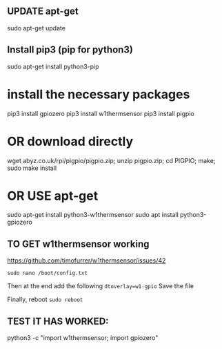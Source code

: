 ## UPDATE apt-get

sudo apt-get update

## Install pip3 (pip for python3)
sudo apt-get install python3-pip

# install the necessary packages
pip3 install gpiozero
pip3 install w1thermsensor
pip3 install pigpio

# OR download directly
wget abyz.co.uk/rpi/pigpio/pigpio.zip;
unzip pigpio.zip;
cd PIGPIO;
make;
sudo make install


# OR USE apt-get
sudo apt-get install python3-w1thermsensor
sudo apt install python3-gpiozero

## TO GET w1thermsensor working
https://github.com/timofurrer/w1thermsensor/issues/42

`sudo nano /boot/config.txt`

Then at the end add the following
`dtoverlay=w1-gpio`
Save the file

Finally, reboot
`sudo reboot`

## TEST IT HAS WORKED:
python3 -c "import w1thermsensor; import gpiozero"



